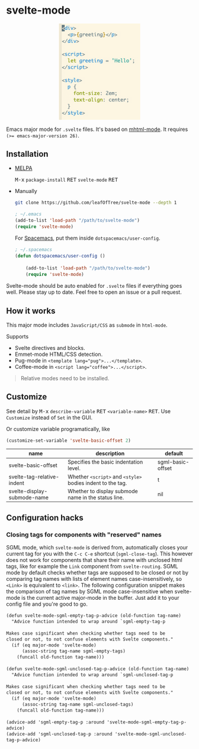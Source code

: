 # svelte-mode

<p align="center">
<a href="https://github.com/altercation/vim-colors-solarized">
<img alt="screenshot" src="https://raw.githubusercontent.com/leafOfTree/leafOfTree.github.io/master/emacs-svelte-mode.png" width="220"/>
</a>
</p>

Emacs major mode for `.svelte` files. It's based on [mhtml-mode][0]. It requires `(>= emacs-major-version 26)`.

## Installation

- [MELPA][2]

  <kbd>M-x</kbd> `package-install` <kbd>RET</kbd> `svelte-mode` <kbd>RET</kbd>

- Manually

  ```bash
  git clone https://github.com/leafOfTree/svelte-mode --depth 1
  ```

  ```lisp
  ; ~/.emacs
  (add-to-list 'load-path "/path/to/svelte-mode")
  (require 'svelte-mode)
  ```

  For [Spacemacs][1], put them inside `dotspacemacs/user-config`.

  ```lisp
  ; ~/.spacemacs
  (defun dotspacemacs/user-config ()
        
      (add-to-list 'load-path "/path/to/svelte-mode")
      (require 'svelte-mode)
  ```
  
Svelte-mode should be auto enabled for `.svelte` files if everything goes well. Please stay up to date. Feel free to open an issue or a pull request.


## How it works

This major mode includes `JavaScript/CSS` as `submode` in `html-mode`. 

Supports

- Svelte directives and blocks.
- Emmet-mode HTML/CSS detection.
- Pug-mode in `<template lang="pug">...</template>`.
- Coffee-mode in `<script lang="coffee">...</script>`.

> Relative modes need to be installed.

## Customize

See detail by <kbd>M-x</kbd> `describe-variable` <kbd>RET</kbd> `<variable-name>` <kbd>RET</kbd>. Use `Customize` instead of `Set` in the GUI.

Or customize variable programatically, like
```lisp
(customize-set-variable 'svelte-basic-offset 2)
```

| name                        | description                                                       | default           |
|-----------------------------|-------------------------------------------------------------------|-------------------|
| svelte-basic-offset         | Specifies the basic indentation level.                            | sgml-basic-offset |
| svelte-tag-relative-indent  | Whether `<script>` and `<style>` bodies indent to the tag.        | t                 |
| svelte-display-submode-name | Whether to display submode name in the status line.               | nil               |


[0]: https://github.com/emacs-mirror/emacs/blob/master/lisp/textmodes/mhtml-mode.el
[1]: https://github.com/syl20bnr/spacemacs
[2]: https://melpa.org/#/svelte-mode

## Configuration hacks

### Closing tags for components with "reserved" names
SGML mode, which `svelte-mode` is derived from, automatically closes your current tag for you with the `C-c C-e` shortcut
(`sgml-close-tag`). This however does not work for components that share their name with unclosed html tags, like for example
the `Link` component from `svelte-routing`. SGML mode by default checks whether tags are supposed to be closed or not by comparing
tag names with lists of element names case-insensitively, so `<Link>` is equivalent to `<link>`. The following configuration snippet 
makes the comparison of tag names by SGML mode case-insensitive when svelte-mode is the current active major-mode in the buffer. Just
add it to your config file and you're good to go.

```elisp
(defun svelte-mode-sgml-empty-tag-p-advice (old-function tag-name)
  "Advice function intended to wrap around `sgml-empty-tag-p

Makes case significant when checking whether tags need to be
closed or not, to not confuse elements with Svelte components."
  (if (eq major-mode 'svelte-mode)
      (assoc-string tag-name sgml-empty-tags)
    (funcall old-function tag-name)))

(defun svelte-mode-sgml-unclosed-tag-p-advice (old-function tag-name)
  "Advice function intended to wrap around `sgml-unclosed-tag-p

Makes case significant when checking whether tags need to be
closed or not, to not confuse elements with Svelte components."
  (if (eq major-mode 'svelte-mode)
      (assoc-string tag-name sgml-unclosed-tags)
    (funcall old-function tag-name)))

(advice-add 'sgml-empty-tag-p :around 'svelte-mode-sgml-empty-tag-p-advice)
(advice-add 'sgml-unclosed-tag-p :around 'svelte-mode-sgml-unclosed-tag-p-advice)
```
